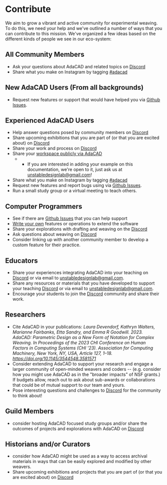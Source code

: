# Contribute
<div class="emph">
We aim to grow a vibrant and active community for experimental weaving. To do this, we need your help and we've outlined a number of ways that you can contribute to this mission. We've organized a few ideas based on the different kinds of people we see in our eco-system: 
</div>

## All Community Members
- Ask your questions about AdaCAD and related topics on [Discord](https://discord.gg/Be7ukQcvrC)
- Share what you make on Instagram by tagging [\#adacad](https://www.instagram.com/explore/search/keyword/?q=%23adacad)

## New AdaCAD Users (From all backgrounds)
- Request new features or support that would have helped you via [Github Issues](https://github.com/UnstableDesign/AdaCAD/issues).

## Experienced AdaCAD Users
- Help answer questions posed by community members on [Discord](https://discord.gg/Be7ukQcvrC)
- Share upcoming exhibitions that you are part of (or that you are excited about) on [Discord](https://discord.gg/Be7ukQcvrC)
- Share your work and process on [Discord](https://discord.gg/Be7ukQcvrC) 
- Share your [workspace publicly via AdaCAD](https://docs.adacad.org/docs/reference/interface/workspace#e-adjust-view-save-and-share)
    - - If you are interested in adding your example on this documentation, we're open to it, just ask us at unstabledesignlab@gmail.com! 
- Share what you make on Instagram by tagging [\#adacad](https://www.instagram.com/explore/search/keyword/?q=%23adacad)
- Request new features and report bugs using via [Github Issues](https://github.com/UnstableDesign/AdaCAD/issues).
- Run a small study group or a virtual meeting to teach others. 


## Computer Programmers
- See if there are  [Github Issues](https://github.com/UnstableDesign/AdaCAD/issues) that you can help support
- [Write your own](../develop/makeanoperation) features or operations to extend the software
- Share your explorations with drafting and weaving on the [Discord](https://discord.gg/Be7ukQcvrC)
- Ask questions about weaving on [Discord](https://discord.gg/Be7ukQcvrC)
- Consider linking up with another community member to develop a custom feature for their practice. 

## Educators
- Share your experiences integrating AdaCAD into your teaching on [Discord](https://discord.gg/Be7ukQcvrC) or via email to unstabledesignlab@gmail.com.
- Share any resources or materials that you have developed to support your teaching [Discord](https://discord.gg/Be7ukQcvrC) or via email to unstabledesignlab@gmail.com.
- Encourage your students to join the [Discord](https://discord.gg/Be7ukQcvrC) community and share their work. 

## Researchers 
- Cite AdaCAD in your publications: *Laura Devendorf, Kathryn Walters, Marianne Fairbanks, Etta Sandry, and Emma R Goodwill. 2023. AdaCAD: Parametric Design as a New Form of Notation for Complex Weaving. In Proceedings of the 2023 CHI Conference on Human Factors in Computing Systems (CHI '23). Association for Computing Machinery, New York, NY, USA, Article 127, 1–18. https://doi.org/10.1145/3544548.3581571*
- Consider extending AdaCAD to support your research and engage a larger community of open-minded weavers and coders -- (e.g. consider how you might use AdaCAD as in the "broader impacts" of NSF grants.) If budgets allow, reach out to ask about sub-awards or collaborations that could be of mutual support to our team and yours.
- Pose interesting questions and challenges to [Discord](https://discord.gg/Be7ukQcvrC) for the community to think about!

## Guild Members
- consider hosting AdaCAD focused study groups and/or share the outcomes of projects and explorations with AdaCAD on [Discord](https://discord.gg/Be7ukQcvrC)

## Historians and/or Curators
- consider how AdaCAD might be used as a way to access archival materials in ways that can be easily explored and modified by other weavers.  
- Share upcoming exhibitions and projects that you are part of (or that you are excited about) on [Discord](https://discord.gg/Be7ukQcvrC)
